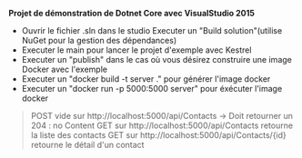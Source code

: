**Projet de démonstration de Dotnet Core avec VisualStudio 2015**

 - Ouvrir le fichier .sln dans le studio Executer un "Build solution"(utilise NuGet pour la gestion des dépendances) 
 - Executer le main pour lancer le projet d'exemple avec Kestrel 
 - Executer un "publish" dans le cas où vous désirez construire une image Docker avec l'exemple
 - Executer un "docker build -t server ." pour générer l'image docker
 - Executer un "docker run -p 5000:5000 server" pour éxécuter l'image docker

> POST vide sur http://localhost:5000/api/Contacts -> Doit retourner un 204 : no Content
> GET sur http://localhost:5000/api/Contacts retourne la liste des contacts 
> GET sur http://localhost:5000/api/Contacts/{id} retourne le détail d'un contact


